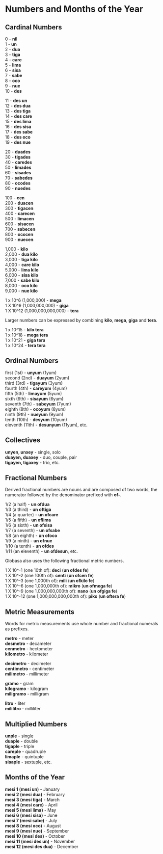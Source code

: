 <h1>Numbers and Months of the Year</h1>
<p>
</p>
<h2>Cardinal Numbers</h2>
<p>0 - <strong>nil</strong><br> 1 - <strong>un</strong><br> 2 - <strong>dua</strong><br> 3 - <strong>tiga</strong><br> 4
	- <strong>care</strong><br> 5 - <strong>lima</strong><br> 6 - <strong>sisa</strong><br> 7 -
	<strong>sabe</strong><br> 8 - <strong>oco</strong><br> 9 - <strong>nue</strong><br> 10 - <strong>des</strong></p>
<p>11 - <strong>des un</strong><br> 12 - <strong>des dua</strong><br> 13 - <strong>des tiga</strong><br> 14 -
	<strong>des care</strong><br> 15 - <strong>des lima</strong><br> 16 - <strong>des sisa</strong><br> 17 - <strong>des
		sabe</strong><br> 18 - <strong>des oco</strong><br> 19 - <strong>des nue</strong></p>
<p>20 - <strong>duades</strong><br> 30 - <strong>tigades</strong><br> 40 - <strong>caredes</strong><br> 50 -
	<strong>limades</strong><br> 60 - <strong>sisades</strong><br> 70 - <strong>sabedes</strong><br> 80 -
	<strong>ocodes</strong><br> 90 - <strong>nuedes</strong></p>
<p>100 - <strong>cen</strong><br> 200 - <strong>duacen</strong><br> 300 - <strong>tigacen</strong><br> 400 -
	<strong>carecen</strong><br> 500 - <strong>limacen</strong><br> 600 - <strong>sisacen</strong><br> 700 -
	<strong>sabecen</strong><br> 800 - <strong>ococen</strong><br> 900 - <strong>nuecen</strong></p>
<p>1,000 - <strong>kilo</strong><br> 2,000 - <strong>dua kilo</strong><br> 3,000 - <strong>tiga kilo</strong><br> 4,000
	- <strong>care kilo</strong><br> 5,000 - <strong>lima kilo</strong><br> 6,000 - <strong>sisa kilo</strong><br> 7,000
	- <strong>sabe kilo</strong><br> 8,000 - <strong>oco kilo</strong><br> 9,000 - <strong>nue kilo</strong></p>
<p>1 x 10^6 (1,000,000) - <strong>mega</strong><br> 1 X 10^9 (1,000,000,000) - <strong>giga</strong><br> 1 X 10^12
	(1,000,000,000,000) - <strong>tera</strong> </p>
<p>Larger numbers can be expressed by combining <strong>kilo</strong>, <strong>mega</strong>, <strong>giga</strong> and
	<strong>tera</strong>.</p>
<p>1 x 10^15 - <strong>kilo tera</strong><br> 1 x 10^18 - <strong>mega tera</strong><br> 1 x 10^21 - <strong>giga
		tera</strong><br> 1 x 10^24 - <strong>tera tera</strong> </p>
<h2>Ordinal Numbers</h2>
<p>first (1st) - <strong>unyum</strong> (1yum)<br> second (2nd) - <strong>duayum</strong> (2yum)<br> third (3rd) -
	<strong>tigayum</strong> (3yum)<br> fourth (4th) - <strong>careyum</strong> (4yum)<br> fifth (5th) -
	<strong>limayum</strong> (5yum)<br> sixth (6th) - <strong>sisayum</strong> (6yum)<br> seventh (7th) -
	<strong>sabeyum</strong> (7yum)<br> eighth (8th) - <strong>ocoyum</strong> (8yum)<br> ninth (9th) -
	<strong>nueyum</strong> (9yum)<br> tenth (10th) - <strong>desyum</strong> (10yum)<br> eleventh (11th) -
	<strong>desunyum</strong> (11yum), etc.</p>
<h2>Collectives</h2>
<p><strong>unyen, unxey</strong> - single, solo<br>
	<strong>duayen, duaxey</strong> - duo, couple, pair<br>
	<strong>tigayen, tigaxey</strong> - trio, etc.
</p>
<h2>Fractional Numbers</h2>
<p>Derived fractional numbers are nouns and are composed of two words, the numerator followed by the denominator
	prefixed with <strong>of-</strong>.</p>
<p>1/2 (a half) - <strong>un ofdua</strong><br> 1/3 (a third) - <strong>un oftiga</strong><br> 1/4 (a quarter) -
	<strong>un ofcare</strong><br> 1/5 (a fifth) - <strong>un oflima</strong><br> 1/6 (a sixth) - <strong>un
		ofsisa</strong><br> 1/7 (a seventh) - <strong>un ofsabe</strong><br> 1/8 (an eighth) - <strong>un
		ofoco</strong><br> 1/9 (a ninth) - <strong>un ofnue</strong><br> 1/10 (a tenth) - <strong>un ofdes</strong><br>
	1/11 (an eleventh) - <strong>un ofdesun</strong>, etc.</p>
<p>Globasa also uses the following fractional metric numbers. </p>
<p>1 X 10^-1 (one 10th of): <strong>deci</strong> (<strong>un ofdes fe</strong>)<br> 1 X 10^-2 (one 100th of):
	<strong>centi</strong> (<strong>un ofcen fe</strong>)<br> 1 X 10^-3 (one 1,000th of): <strong>mili</strong>
	(<strong>un ofkilo fe</strong>)<br> 1 X 10^-6 (one 1,000,000th of): <strong>mikro</strong> (<strong>un ofmega
		fe</strong>)<br> 1 X 10^-9 (one 1,000,000,000th of): <strong>nano</strong> (<strong>un ofgiga fe</strong>)<br> 1
	X 10^-12 (one 1,000,000,000,000th of): <strong>piko</strong> (<strong>un oftera fe</strong>)</p>
<h2>Metric Measurements</h2>
<p>Words for metric measurements use whole number and fractional numerals as prefixes.</p>
<p><strong>metro</strong> - meter<br>
	<strong>desmetro</strong> - decameter<br>
	<strong>cenmetro</strong> - hectometer<br>
	<strong>kilometro</strong> - kilometer
</p>
<p><strong>decimetro</strong> - decimeter<br>
	<strong>centimetro</strong> - centimeter<br>
	<strong>milimetro</strong> - millimeter
</p>
<p><strong>gramo</strong> - gram<br>
	<strong>kilogramo</strong> - kilogram<br>
	<strong>miligramo</strong> - milligram
</p>
<p><strong>litro</strong> - liter<br>
	<strong>mililitro</strong> - milliliter
</p>
<h2>Multiplied Numbers</h2>
<p><strong>unple</strong> - single<br>
	<strong>duaple</strong> - double<br>
	<strong>tigaple</strong> - triple<br>
	<strong>careple</strong> - quadruple<br>
	<strong>limaple</strong> - quintuple<br>
	<strong>sisaple</strong> - sextuple, etc.
</p>
<h2>Months of the Year</h2>
<p><strong>mesi 1 (mesi un)</strong> - January<br>
	<strong>mesi 2 (mesi dua)</strong> - February<br>
	<strong>mesi 3 (mesi tiga)</strong> - March<br>
	<strong>mesi 4 (mesi care)</strong> - April<br>
	<strong>mesi 5 (mesi lima)</strong> - May<br>
	<strong>mesi 6 (mesi sisa)</strong> - June<br>
	<strong>mesi 7 (mesi sabe)</strong> - July<br>
	<strong>mesi 8 (mesi oco)</strong> - August<br>
	<strong>mesi 9 (mesi nue)</strong> - September<br>
	<strong>mesi 10 (mesi des)</strong> - October<br>
	<strong>mesi 11 (mesi des un)</strong> - November<br>
	<strong>mesi 12 (mesi des dua)</strong> - December
</p>
<p></p>
